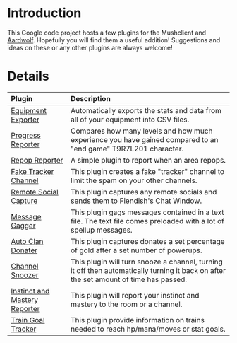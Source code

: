 # Introduction #

This Google code project hosts a few plugins for the Mushclient and [Aardwolf](http://www.aardwolf.com/).  Hopefully you will find them a useful addition!  Suggestions and ideas on these or any other plugins are always welcome!


# Details #

| **Plugin** | **Description** |
|:-----------|:----------------|
| [Equipment Exporter](EquipmentExporterOverview.md)| Automatically exports the stats and data from all of your equipment into CSV files. |
| [Progress Reporter](ProgressReporterOverview.md) | Compares how many levels and how much experience you have gained compared to an "end game" T9R7L201 character. |
| [Repop Reporter](RepopReporterOverview.md) | A simple plugin to report when an area repops. |
| [Fake Tracker Channel](FakeTrackerChannelOverview.md) | This plugin creates a fake "tracker" channel to limit the spam on your other channels. |
| [Remote Social Capture](RsocialsCaptureOverview.md) |  This plugin captures any remote socials and sends them to Fiendish's Chat Window.|
| [Message Gagger](MessageGaggerOverview.md) |  This plugin gags messages contained in a text file.  The text file comes preloaded with a lot of spellup messages.|
| [Auto Clan Donater](AutoDonaterOverview.md) |  This plugin captures donates a set percentage of gold after a set number of powerups.|
| [Channel Snoozer](ChannelSnoozer.md) |  This plugin will turn snooze a channel, turning it off then automatically turning it back on after the set amount of time has passed.|
| [Instinct and Mastery Reporter](InstinctMasteryReporterOverview.md) |  This plugin will report your instinct and mastery to the room or a channel.|
| [Train Goal Tracker](TrainGoalTracker.md) |  This plugin provide information on trains needed to reach hp/mana/moves or stat goals.|


